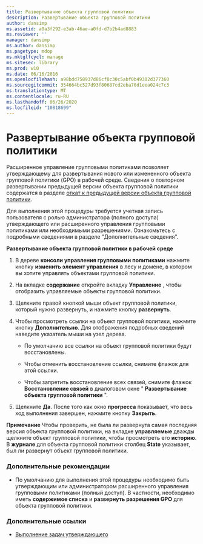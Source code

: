 ```yaml
---
title: Развертывание объекта групповой политики
description: Развертывание объекта групповой политики
author: dansimp
ms.assetid: a0a3f292-e3ab-46ae-a0fd-d7b2b4ad8883
ms.reviewer: ''
manager: dansimp
ms.author: dansimp
ms.pagetype: mdop
ms.mktglfcycl: manage
ms.sitesec: library
ms.prod: w10
ms.date: 06/16/2016
ms.openlocfilehash: a98bdd758937d86cf8c30c5abf0b49302d377360
ms.sourcegitcommit: 354664bc527d93f80687cd2eba70d1eea024c7c3
ms.translationtype: MT
ms.contentlocale: ru-RU
ms.lasthandoff: 06/26/2020
ms.locfileid: "10818699"
---
```

# Развертывание объекта групповой политики


Расширенное управление групповыми политиками позволяет утверждающему для развертывания нового или измененного объекта групповой политики (GPO) в рабочей среде. Сведения о повторном развертывании предыдущей версии объекта групповой политики содержатся в разделе [откат к предыдущей версии объекта групповой политики](roll-back-to-a-previous-version-of-a-gpo.md).

Для выполнения этой процедуры требуется учетная запись пользователя с ролью администратора (полного доступа) утверждающего или расширенного управления групповыми политиками или необходимыми разрешениями. Ознакомьтесь с подробными сведениями в разделе "Дополнительные сведения".

**Развертывание объекта групповой политики в рабочей среде**

1.  В дереве **консоли управления групповыми политиками** нажмите кнопку **изменить элемент управления** в лесу и домене, в котором вы хотите управлять объектами групповой политики.

2.  На вкладке **содержание** откройте вкладку **Управление** , чтобы отобразить управляемые объекты групповой политики.

3.  Щелкните правой кнопкой мыши объект групповой политики, который нужно развернуть, и нажмите кнопку **развернуть**.

4.  Чтобы просмотреть ссылки на объект групповой политики, нажмите кнопку **Дополнительно**. Для отображения подробных сведений наведите указатель мыши на узел дерева.

    -   По умолчанию все ссылки на объект групповой политики будут восстановлены.

    -   Чтобы отменить восстановление ссылки, снимите флажок для этой ссылки.

    -   Чтобы запретить восстановление всех связей, снимите флажок **Восстановление связей** в диалоговом окне " **Развертывание объекта групповой политики** ".

5.  Щелкните **Да**. После того как окно **прогресса** показывает, что весь ход выполнения завершен, нажмите кнопку **Закрыть**.

**Примечание**  Чтобы проверить, не была ли развернута самая последняя версия объекта групповой политики, на вкладке **управляемые** дважды щелкните объект групповой политики, чтобы просмотреть его **историю**. В **журнале** для объекта групповой политики столбец **State** указывает, был ли развернут объект групповой политики.

 

### Дополнительные рекомендации

-   По умолчанию для выполнения этой процедуры необходимо быть утверждающим или администратором расширенного управления групповыми политиками (полный доступ). В частности, необходимо иметь **содержимое списка** и **развернуть разрешения GPO** для объекта групповой политики.

### Дополнительные ссылки

-   [Выполнение задач утверждающего](performing-approver-tasks.md)

 

 






